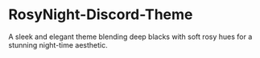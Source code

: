 # RosyNight-Discord-Theme
A sleek and elegant theme blending deep blacks with soft rosy hues for a stunning night-time aesthetic.
